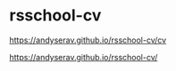 # rsschool-cv

https://andyserav.github.io/rsschool-cv/cv

https://andyserav.github.io/rsschool-cv/  